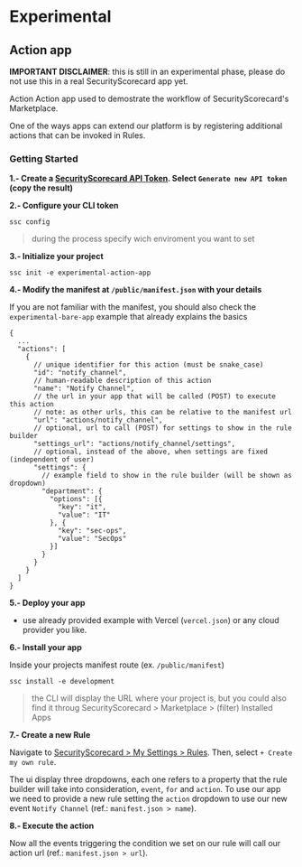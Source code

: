 # Experimental 

## Action app

**IMPORTANT DISCLAIMER**: this is still in an experimental phase, please do not use this in a real SecurityScorecard app yet.

Action Action app used to demostrate the workflow of SecurityScorecard's Marketplace.

One of the ways apps can extend our platform is by registering additional actions that can be invoked in Rules.

### Getting Started

**1.- Create a [SecurityScorecard API Token](https://platform.securityscorecard.tech/#/my-settings/api). Select `Generate new API token` (copy the result)**

**2.- Configure your CLI token**

```
ssc config
```

> during the process specify wich enviroment you want to set 

**3.- Initialize your project**

```
ssc init -e experimental-action-app
```

**4.- Modify the manifest at `/public/manifest.json` with your details**

If you are not familiar with the manifest, you should also check the `experimental-bare-app` example that already explains the basics

```
{
  ...
  "actions": [
    {
      // unique identifier for this action (must be snake_case)
      "id": "notify_channel",
      // human-readable description of this action
      "name": "Notify Channel",
      // the url in your app that will be called (POST) to execute this action
      // note: as other urls, this can be relative to the manifest url
      "url": "actions/notify_channel",
      // optional, url to call (POST) for settings to show in the rule builder
      "settings_url": "actions/notify_channel/settings",
      // optional, instead of the above, when settings are fixed (independent of user)
      "settings": {
        // example field to show in the rule builder (will be shown as dropdown)
        "department": {
          "options": [{
            "key": "it",
            "value": "IT"
          }, {
            "key": "sec-ops",
            "value": "SecOps"
          }]
        }
      }
    }
  ]
}
```

**5.- Deploy your app**

- use already provided example with Vercel (`vercel.json`) or any cloud provider you like.

**6.- Install your app**

Inside your projects manifest route (ex. `/public/manifest`)

```
ssc install -e development
```

> the CLI will display the URL where your project is, but you could also find it throug SecurityScorecard > Marketplace > (filter) Installed Apps

**7.- Create a new Rule**

Navigate to [SecurityScorecard > My Settings > Rules](https://platform.securityscorecard.tech/#/my-settings/rules). Then, select `+ Create my own rule`.

The ui display three dropdowns, each one refers to a property that the rule builder will take into consideration, `event`, `for` and `action`. To use our app we need to provide a new rule setting the `action` dropdown to use our new event `Notify Channel` (ref.: `manifest.json > name`).

**8.- Execute the action**

Now all the events triggering the condition we set on our rule will call our action url (ref.: `manifest.json > url`).

